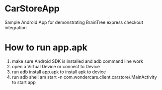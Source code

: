 # CarStoreApp
Sample Android App for demonstrating BrainTree express checkout integration

# How to run app.apk
1. make sure Android SDK is installed and adb command line work
2. open a Virtual Device or connect to Device
3. run adb install app.apk to install apk to device
4. run adb shell am start -n com.wondercars.client.carstore/.MainActivity to start app